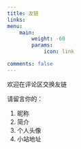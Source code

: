 ```yaml
---
title: 友链
links:
menu:
    main: 
        weight: -60
        params:
            icon: link

comments: false
---
```


欢迎在评论区交换友链

请留言你的：
1. 昵称
2. 简介
3. 个人头像
4. 小站地址
